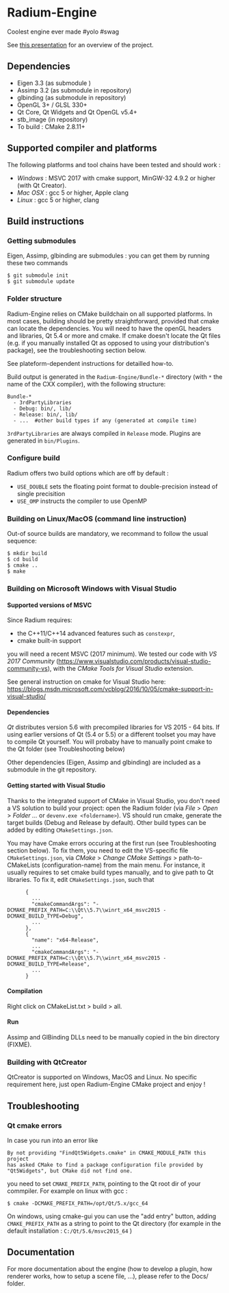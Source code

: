 # Radium-Engine
Coolest engine ever made #yolo #swag

See [this presentation](https://docs.google.com/presentation/d/12W2KXY7ctJXFIelmgNEn7obiBv_E4bmcMl3mXeJPVgc/edit?usp=sharing)
for an overview of the project.

## Dependencies
* Eigen 3.3 (as submodule )
* Assimp 3.2 (as submodule in repository)
* glbinding (as submodule in repository)
* OpenGL 3+ / GLSL 330+
* Qt Core, Qt Widgets and Qt OpenGL v5.4+
* stb_image (in repository)
* To build : CMake 2.8.11+

## Supported compiler and platforms

The following platforms and tool chains have been tested and should work :

* *Windows* : MSVC 2017 with cmake support, MinGW-32 4.9.2 or higher (with Qt Creator).
* *Mac OSX* : gcc 5 or higher, Apple clang
* *Linux* : gcc 5 or higher, clang

## Build instructions

### Getting submodules
Eigen, Assimp, glbinding are submodules : you can get them by running these two commands
```
$ git submodule init
$ git submodule update
```
### Folder structure
Radium-Engine relies on CMake buildchain on all supported platforms.
In most cases, building should be pretty straightforward, provided that cmake can locate the dependencies.
You will need to have the openGL headers and libraries, Qt 5.4 or more and cmake.
If cmake doesn't locate the Qt files (e.g. if you manually installed Qt as opposed to using your distribution's package),
see the troubleshooting section below.

See plateform-dependent instructions for detailled how-to.

Build output is generated in the `Radium-Engine/Bundle-*` directory (with `*` the name of the CXX compiler), with the following structure:
```
Bundle-*
  - 3rdPartyLibraries
  - Debug: bin/, lib/
  - Release: bin/, lib/
  - ...  #other build types if any (generated at compile time)
```
`3rdPartyLibraries` are always compiled in `Release` mode.
Plugins are generated in `bin/Plugins`.

### Configure build

Radium offers two build options which are off by default :
* `USE_DOUBLE` sets the floating point format to double-precision instead of single precisition
* `USE_OMP` instructs the compiler to use OpenMP

###  Building on Linux/MacOS (command line instruction)

Out-of source builds are mandatory, we recommand to follow the usual sequence:

```
$ mkdir build
$ cd build
$ cmake ..
$ make
```

### Building on Microsoft Windows with Visual Studio

#### Supported versions of MSVC
Since Radium requires:
* the C++11/C++14 advanced features such as `constexpr`,
* cmake built-in support

you will need a recent MSVC (2017 minimum).
We tested our code with *VS 2017 Community* (https://www.visualstudio.com/products/visual-studio-community-vs), with the *CMake Tools for Visual Studio* extension.

See general instruction on cmake for Visual Studio here: https://blogs.msdn.microsoft.com/vcblog/2016/10/05/cmake-support-in-visual-studio/

#### Dependencies

*Qt* distributes version 5.6 with precompiled libraries for VS 2015 - 64 bits.
If using earlier versions of Qt (5.4 or 5.5)  or a different toolset you may have to compile Qt yourself.
You will probaby have to manually point cmake to the Qt folder (see Troubleshooting below)

Other dependencies (Eigen, Assimp and glbinding) are included as a submodule in the git repository.

#### Getting started with Visual Studio

Thanks to the integrated support of CMake in Visual Studio, you don't need a VS solution to build your project: open the Radium folder (via *File* > *Open* > *Folder ...* or `devenv.exe <foldername>`).
VS should run cmake, generate the target builds (Debug and Release by default).
Other build types can be added by editing `CMakeSettings.json`.

You may have Cmake errors occuring at the first run (see Troubleshooting section below).
To fix them, you need to edit the VS-specific file `CMakeSettings.json`, via *CMake* > *Change CMake Settings* > path-to-CMakeLists (configuration-name) from the main menu.
For instance, it usually requires to set cmake build types manually, and to give path to Qt libraries.
To fix it, edit `CMakeSettings.json`, such that
```
      {
        ...
        "cmakeCommandArgs": "-DCMAKE_PREFIX_PATH=C:\\Qt\\5.7\\winrt_x64_msvc2015 -DCMAKE_BUILD_TYPE=Debug",
        ...
      },
      {
        "name": "x64-Release",
        ...
        "cmakeCommandArgs": "-DCMAKE_PREFIX_PATH=C:\\Qt\\5.7\\winrt_x64_msvc2015 -DCMAKE_BUILD_TYPE=Release",
        ...
      }
```

#### Compilation

Right click on CMakeList.txt > build > all.

#### Run

Assimp and GlBinding DLLs need to be manually copied in the bin directory (FIXME).

### Building with QtCreator

QtCreator is supported on Windows, MacOS and Linux.
No specific requirement here, just open Radium-Engine CMake project and enjoy !

## Troubleshooting

### Qt cmake errors
In case you run into an error like
```
By not providing "FindQt5Widgets.cmake" in CMAKE_MODULE_PATH this project
has asked CMake to find a package configuration file provided by
"Qt5Widgets", but CMake did not find one.
```
you need to set `CMAKE_PREFIX_PATH`, pointing to the Qt root dir of your commpiler.
For example on linux with gcc :
```
$ cmake -DCMAKE_PREFIX_PATH=/opt/Qt/5.x/gcc_64
```

On windows, using cmake-gui you can use the "add entry" button, adding `CMAKE_PREFIX_PATH`
as a string to point to the Qt directory (for example in the default installation :
`C:/Qt/5.6/msvc2015_64` )

## Documentation
For more documentation about the engine (how to develop a plugin,
how renderer works, how to setup a scene file, ...), please refer to the Docs/ folder.

